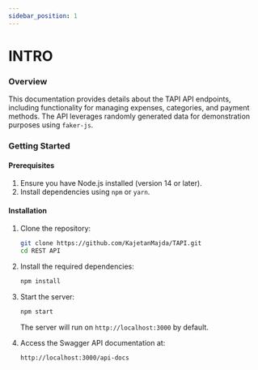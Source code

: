 ```yaml
---
sidebar_position: 1
---
```


# INTRO

### Overview
This documentation provides details about the TAPI API endpoints, including functionality for managing expenses, categories, and payment methods. The API leverages randomly generated data for demonstration purposes using `faker-js`.

### Getting Started

#### Prerequisites
1. Ensure you have Node.js installed (version 14 or later).
2. Install dependencies using `npm` or `yarn`.

#### Installation
1. Clone the repository:
   ```bash
   git clone https://github.com/KajetanMajda/TAPI.git
   cd REST API
   ```

2. Install the required dependencies:
   ```bash
   npm install
   ```

3. Start the server:
   ```bash
   npm start
   ```
   The server will run on `http://localhost:3000` by default.

4. Access the Swagger API documentation at:
   ```
   http://localhost:3000/api-docs
   ```